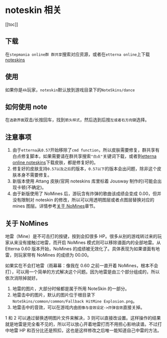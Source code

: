 # noteskin 相关

[[toc]]

## 下载

在`stepmania online群 群共享`搜索对应资源，或者在`etterna online`上下载[noteskins](https://etternaonline.com/noteskins)

## 使用

如果你是`4k`玩家，`noteskin`默认放到游戏目录下的`NoteSkins/dance`

## 如何使用 note

在`选歌界面`双击/长按回车，找到`箭头样式`，然后选到后按`左或者右方向键`选择。

## 注意事项

1. 由于`etterna`从`0.57`开始移除了`cmd function`，所以皮肤需要修复，群共享有白点修复脚本，如果需要请在群共享搜索`"白点"`关键词下载，或者到[etterna online noteskins](https://etternaonline.com/noteskins)下载皮肤，都是修复好的。
2. 修复好的皮肤支持`0.57以及之后`的版本，`0.57以下`的版本会出问题，除非这个皮肤本身不需要修复。
3. 新版本使用 Attang 皮肤(官网 noteskins 库里标着 Jousway 制作的)可能会出现卡顿(不确定)。
4. 由于新版使用了 NoMines 后，游玩含有炸弹的歌曲该成绩会变成 0.00，但并没有限制对 noteskin 的修改，所以可以用透明图层或者点图层替换对应的 mines 图层。详情参考[关于 NoMines](#关于nomines)章节。

## 关于 NoMines

地雷（Mine）是不可击打的按键，按到会扣很多 HP。很多从别的游戏转过来的玩家从来没有接触过地雷，而开启 NoMines 模式则可以移除谱面内的全部地雷。从 Etterna 0.60 版本开始，NoMines 的成绩被无效化了。具体表现为如果谱面有地雷，则玩家带有 NoMines 的成绩为 00.00。

如果实在不会打地雷（雨幕幕：像我在 0.60 之前一直开着 NoMines，根本不会打），可以用一个简单的方式解决这个问题。因为地雷是由三个部分组成的，所以依次消除掉就好。

1. 地雷的图片，大部分时候都是属于所用 NoteSkin 的一部分。
2. 地雷击中的图片，默认的图片位于根目录下`NoteSkins/common/common/Fallback HitMine Explosion.png`。
3. 地雷击中的音效，可以在游戏内由`图像与音效设定->炸弹音效`直接关掉。

1 和 2 可以通过替换透明图片文件来解决，3 则可以直接改设置。这样操作的结果就是地雷是完全看不见的，所以可以放心开着地雷打而不用担心影响读谱。不过打中地雷 HP 和百分比还是照扣，这也是这样修改之后唯一能知道自己中雷的方法。

